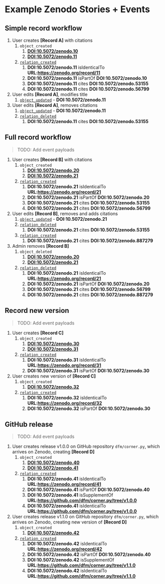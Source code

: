 # Example Zenodo Stories + Events

## Simple record workflow

1. User creates **[Record A]** with citations
    1. `object_created`
        1. [**DOI:10.5072/zenodo.10**](data/simple/1-object_created-1.json)
        1. [**DOI:10.5072/zenodo.11**](data/simple/1-object_created-2.json)
    1. [`relation_created`](data/simple/1-relation_created.json)
        1. **DOI:10.5072/zenodo.11** isIdenticalTo
           **URL:https://zenodo.org/record/11**
        1. **DOI:10.5072/zenodo.11** isPartOf **DOI:10.5072/zenodo.10**
        1. **DOI:10.5072/zenodo.11** cites **DOI:10.5072/zenodo.53155**
        1. **DOI:10.5072/zenodo.11** cites **DOI:10.5072/zenodo.56799**
1. User edits **[Record A]**, modifies title
    1. [`object_updated`](data/simple/2-object_updated.json) -
       **DOI:10.5072/zenodo.11**
1. User edits **[Record A]**, removes citations
    1. [`object_updated`](data/simple/3-object_updated.json) -
       **DOI:10.5072/zenodo.11**
    1. [`relation_deleted`](data/simple/3-relation_deleted.json)
        1. **DOI:10.5072/zenodo.11** cites **DOI:10.5072/zenodo.53155**

## Full record workflow

> TODO: Add event payloads

1. User creates **[Record B]** with citations
    1. `object_created`
        1. [**DOI:10.5072/zenodo.20**](data/full/1-object_created-1.json)
        1. [**DOI:10.5072/zenodo.21**](data/full/1-object_created-2.json)
    1. [`relation_created`](data/full/1-relation_created.json)
        1. **DOI:10.5072/zenodo.21** isIdenticalTo
           **URL:https://zenodo.org/record/21**
        1. **DOI:10.5072/zenodo.21** isPartOf **DOI:10.5072/zenodo.20**
        1. **DOI:10.5072/zenodo.21** cites **DOI:10.5072/zenodo.53155**
        1. **DOI:10.5072/zenodo.21** cites **DOI:10.5072/zenodo.56799**
1. User edits **[Record B]**, removes and adds citations
    1. [`object_updated`](data/full/2-object_updated.json) -
       **DOI:10.5072/zenodo.21**
    1. [`relation_deleted`](data/full/2-relation_deleted.json)
        1. **DOI:10.5072/zenodo.21** cites **DOI:10.5072/zenodo.53155**
    1. [`relation_created`](data/full/2-relation_created.json)
        1. **DOI:10.5072/zenodo.21** cites **DOI:10.5072/zenodo.887279**
1. Admin removes **[Record B]**
    1. `object_deleted`
        1. [**DOI:10.5072/zenodo.20**](data/full/3-object_deleted-1.json)
        1. [**DOI:10.5072/zenodo.21**](data/full/3-object_deleted-2.json)
    1. [`relation_deleted`](data/full/3-relation_deleted.json)
        1. **DOI:10.5072/zenodo.21** isIdenticalTo
           **URL:https://zenodo.org/record/21**
        1. **DOI:10.5072/zenodo.21** isPartOf **DOI:10.5072/zenodo.20**
        1. **DOI:10.5072/zenodo.21** cites **DOI:10.5072/zenodo.56799**
        1. **DOI:10.5072/zenodo.21** cites **DOI:10.5072/zenodo.887279**

## Record new version

> TODO: Add event payloads

1. User creates **[Record C]**
    1. `object_created`
        1. [**DOI:10.5072/zenodo.30**](data/version/1-object_created-1.json)
        1. [**DOI:10.5072/zenodo.31**](data/version/1-object_created-2.json)
    1. [`relation_created`](data/version/1-relation_created.json)
        1. **DOI:10.5072/zenodo.31** isIdenticalTo
           **URL:https://zenodo.org/record/31**
        1. **DOI:10.5072/zenodo.31** isPartOf **DOI:10.5072/zenodo.30**
1. User creates new version of **[Record C]**
    1. `object_created`
        1. [**DOI:10.5072/zenodo.32**](data/version/2-object_created.json)
    1. [`relation_created`](data/version/2-relation_created.json)
        1. **DOI:10.5072/zenodo.32** isIdenticalTo
           **URL:https://zenodo.org/record/32**
        1. **DOI:10.5072/zenodo.32** isPartOf **DOI:10.5072/zenodo.30**

## GitHub release

> TODO: Add event payloads

1. User creates release v1.0.0 on GitHub repository `dfm/corner.py`, which
   arrives on Zenodo, creating **[Record D]**
    1. `object_created`
        1. [**DOI:10.5072/zenodo.40**](data/github/1-object_created-1.json)
        1. [**DOI:10.5072/zenodo.41**](data/github/1-object_created-2.json)
    1. [`relation_created`](data/github/1-relation_created.json)
        1. **DOI:10.5072/zenodo.41** isIdenticalTo
           **URL:https://zenodo.org/record/41**
        1. **DOI:10.5072/zenodo.41** isPartOf **DOI:10.5072/zenodo.40**
        1. **DOI:10.5072/zenodo.41** isSupplementOf
           **URL:https://github.com/dfm/corner.py/tree/v1.0.0**
        1. **DOI:10.5072/zenodo.41** isIdenticalTo
           **URL:https://github.com/dfm/corner.py/tree/v1.0.0**
1. User creates release v1.1.0 on GitHub repository `dfm/corner.py`, which
   arrives on Zenodo, creating new version of **[Record D]**
    1. `object_created`
        1. [**DOI:10.5072/zenodo.42**](data/github/2-object_created.json)
    1. [`relation_created`](data/github/2-relation_created.json)
        1. **DOI:10.5072/zenodo.42** isIdenticalTo
           **URL:https://zenodo.org/record/42**
        1. **DOI:10.5072/zenodo.42** isPartOf **DOI:10.5072/zenodo.40**
        1. **DOI:10.5072/zenodo.42** isSupplementOf
           **URL:https://github.com/dfm/corner.py/tree/v1.1.0**
        1. **DOI:10.5072/zenodo.42** isIdenticalTo
           **URL:https://github.com/dfm/corner.py/tree/v1.1.0**
